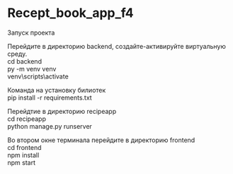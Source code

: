 # Recept_book_app_f4
Запуск проекта


Перейдите в директорию backend, создайте-активируйте виртуальную среду.<br>
cd backend<br>
py -m venv venv<br>
venv\scripts\activate<br>

Команда на установку билиотек<br>
pip install -r requirements.txt<br>

Перейдтие в директорию recipeapp<br>
cd recipeapp<br>
python manage.py runserver<br>

Во втором окне терминала перейдите в директорию frontend<br>
cd frontend<br>
npm install<br>
npm start<br>
